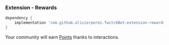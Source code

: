 ### Extension - Rewards

```groovy
dependency {
    implementation 'com.github.olivierperez.TwitckBot:extension-rewards:0.0.4'
}
```

Your community will earn [Points](Points.md) thanks to interactions.
